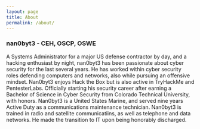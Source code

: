 ```yaml
---
layout: page
title: About
permalink: /about/
---
```


<h3>nan0byt3 - CEH, OSCP, OSWE</h3>

A Systems Administrator for a major US defense contractor by day, and a hacking enthusiast by night, nan0byt3 has been passionate about cyber security for the last several years. He has worked within cyber security roles defending computers and networks, also while pursuing an offensive mindset. Nan0byt3 enjoys Hack the Box but is also active in TryHackMe and PentesterLabs. Officially starting his security career after earning a Bachelor of Science in Cyber Security from Colorado Technical University, with honors. Nan0byt3 is a United States Marine, and served nine years Active Duty as a communications maintenance technician. Nan0byt3 is trained in radio and satellite communicatiins, as well as telephone and data networks. He made the transition to IT upon being honorably discharged.

<script src="https://www.hackthebox.eu/badge/25075"></script>
